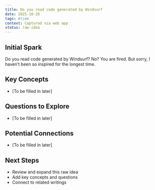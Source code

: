 ```yaml
---
title: Do you read code generated by Windsurf
date: 2025-10-26
tags: #time
context: Captured via web app
status: raw-idea
---
```


## Initial Spark

Do you read code generated by Windsurf?  No?  You are fired.  But sorry, I haven’t been so inspired for the longest time.

## Key Concepts

- [To be filled in later]

## Questions to Explore

- [To be filled in later]

## Potential Connections

- [To be filled in later]

## Next Steps

- Review and expand this raw idea
- Add key concepts and questions
- Connect to related writings

